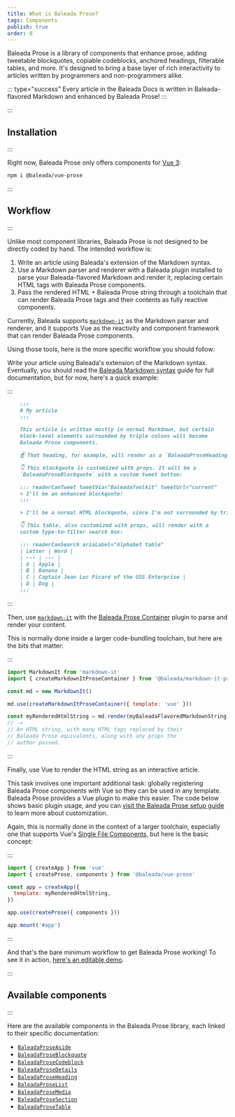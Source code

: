 ```yaml
---
title: What is Baleada Prose?
tags: Components
publish: true
order: 0
---
```


Baleada Prose is a library of components that enhance prose, adding tweetable blockquotes, copiable codeblocks, anchored headings, filterable tables, and more. It's designed to bring a base layer of rich interactivity to articles written by programmers and non-programmers alike.

::: type="success"
Every article in the Baleada Docs is written in Baleada-flavored Markdown and enhanced by Baleada Prose!
:::


:::
## Installation
:::

Right now, Baleada Prose only offers components for [Vue 3](https://v3.vuejs.org):

```bash
npm i @baleada/vue-prose
```


:::
## Workflow
:::

Unlike most component libraries, Baleada Prose is not designed to be directly coded by hand. The intended workflow is:
1. Write an article using Baleada's extension of the Markdown syntax.
2. Use a Markdown parser and renderer with a Baleada plugin installed to parse your Baleada-flavored Markdown and render it, replacing certain HTML tags with Baleada Prose components.
3. Pass the rendered HTML + Baleada Prose string through a toolchain that can render Baleada Prose tags and their contents as fully reactive components.

Currently, Baleada supports [`markdown-it`](https://markdown-it.github.io/) as the Markdown parser and renderer, and it supports Vue as the reactivity and component framework that can render Baleada Prose components.

Using those tools, here is the more specific workflow you should follow:

Write your article using Baleada's extension of the Markdown syntax. Eventually, you should read the [Baleada Markdown syntax](/docs/prose/markdown-syntax) guide for full documentation, but for now, here's a quick example:

:::
```md
    :::
    # My article
    :::

    This article is written mostly in normal Markdown, but certain 
    block-level elements surrounded by triple colons will become
    Baleada Prose components.

    ☝️ That heading, for example, will render as a `BaleadaProseHeading`.

    👇 This blockquote is customized with props. It will be a
    `BaleadaProseBlockquote` with a custom tweet button:

    ::: readerCanTweet tweetVia="BaleadaToolkit" tweetUrl="current"
    > I'll be an enhanced blockquote!
    :::

    > I'll be a normal HTML blockquote, since I'm not surrounded by triple colons.

    👇 This table, also customized with props, will render with a
    custom type-to-filter search box:

    ::: readerCanSearch ariaLabel="Alphabet table"
    | Letter | Word |
    | --- | --- |
    | A | Apple |
    | B | Banana |
    | C | Captain Jean Luc Picard of the USS Enterprise |
    | D | Dog |
    :::
```
:::

Then, use [`markdown-it`](https://markdown-it.github.io/) with the [Baleada Prose Container](/docs/prose-container) plugin to parse and render your content.

This is normally done inside a larger code-bundling toolchain, but here are the bits that matter:

:::
```js
import MarkdownIt from 'markdown-it'
import { createMarkdownItProseContainer } from '@baleada/markdown-it-prose-container'

const md = new MarkdownIt()

md.use(createMarkdownItProseContainer({ template: 'vue' }))

const myRenderedHtmlString = md.render(myBaleadaFlavoredMarkdownString)
// ->
// An HTML string, with many HTML tags replaced by their
// Baleada Prose equivalents, along with any props the
// author passed.
```
:::

Finally, use Vue to render the HTML string as an interactive article.

This task involves one important additional task: globally registering Baleada Prose components with Vue so they can be used in any template. Baleada Prose provides a Vue plugin to make this easier. The code below shows basic plugin usage, and you can [visit the Baleada Prose setup guide](/docs/prose/setup) to learn more about customization.

Again, this is normally done in the context of a larger toolchain, especially one that supports Vue's [Single File Components](https://v3.vuejs.org/guide/single-file-component.html#introduction), but here is the basic concept:

:::
```js
import { createApp } from 'vue'
import { createProse, components } from '@baleada/vue-prose'

const app = createApp({
  template: myRenderedHtmlString,
})

app.use(createProse({ components }))

app.mount('#app')
```
:::

And that's the bare minimum workflow to get Baleada Prose working! To see it in action, [here's an editable demo](https://stackblitz.com/edit/baleada-vue-prose).


:::
## Available components
:::

Here are the available components in the Baleada Prose library, each linked to their specific documentation:
- [`BaleadaProseAside`](/docs/prose/components/aside)
- [`BaleadaProseBlockquote`](/docs/prose/components/blockquote)
- [`BaleadaProseCodeblock`](/docs/prose/components/codeblock)
- [`BaleadaProseDetails`](/docs/prose/components/details)
- [`BaleadaProseHeading`](/docs/prose/components/heading)
- [`BaleadaProseList`](/docs/prose/components/list)
- [`BaleadaProseMedia`](/docs/prose/components/media)
- [`BaleadaProseSection`](/docs/prose/components/section)
- [`BaleadaProseTable`](/docs/prose/components/table)

